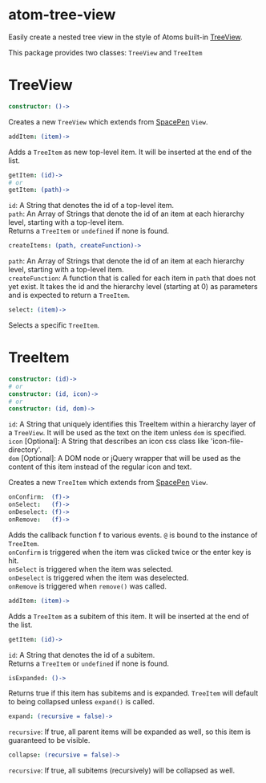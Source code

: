 # atom-tree-view

Easily create a nested tree view in the style of Atoms built-in [TreeView](https://github.com/atom/tree-view).

This package provides two classes: `TreeView` and `TreeItem`

# TreeView
```coffee
constructor: ()->
```
Creates a new `TreeView` which extends from [SpacePen](https://github.com/atom/space-pen) `View`.

```coffee
addItem: (item)->
```
Adds a `TreeItem` as new top-level item. It will be inserted at
the end of the list.

```coffee
getItem: (id)->
# or
getItem: (path)->
```
`id`: A String that denotes the id of a top-level item.  
`path`: An Array of Strings that denote the id of an item at
each hierarchy level, starting with a top-level item.  
Returns a `TreeItem` or `undefined` if none is found.

```coffee
createItems: (path, createFunction)->
```
`path`: An Array of Strings that denote the id of an item at
each hierarchy level, starting with a top-level item.  
`createFunction`: A function that is called for each item in `path` that does
not yet exist. It takes the id and the hierarchy level (starting at 0) as
parameters and is expected to return a `TreeItem`.

```coffee
select: (item)->
```
Selects a specific `TreeItem`.

# TreeItem
```coffee
constructor: (id)->
# or
constructor: (id, icon)->
# or
constructor: (id, dom)->
```
`id`: A String that uniquely identifies this TreeItem within a hierarchy layer
of a `TreeView`. It will be used as the text on the item unless `dom` is specified.  
`icon` [Optional]: A String that describes an icon css class like 'icon-file-directory'.  
`dom` [Optional]: A DOM node or jQuery wrapper that will be used as the content of this item instead of the regular icon and text.

Creates a new `TreeItem` which extends from [SpacePen](https://github.com/atom/space-pen) `View`.

```coffee
onConfirm:  (f)->
onSelect:   (f)->
onDeselect: (f)->
onRemove:   (f)->
```
Adds the callback function f to various events. `@` is bound to the instance of `TreeItem`.  
`onConfirm` is triggered when the item was clicked twice or the enter key is hit.  
`onSelect` is triggered when the item was selected.  
`onDeselect` is triggered when the item was deselected.  
`onRemove` is triggered when `remove()` was called.

```coffee
addItem: (item)->
```
Adds a `TreeItem` as a subitem of this item. It will be inserted at
the end of the list.

```coffee
getItem: (id)->
```
`id`: A String that denotes the id of a subitem.  
Returns a `TreeItem` or `undefined` if none is found.

```coffee
isExpanded: ()->
```
Returns true if this item has subitems and is expanded. `TreeItem` will default to being collapsed unless `expand()` is called.

```coffee
expand: (recursive = false)->
```
`recursive`: If true, all parent items will be expanded as well, so this item is guaranteed to be visible.

```coffee
collapse: (recursive = false)->
```
`recursive`: If true, all subitems (recursively) will be collapsed as well.
